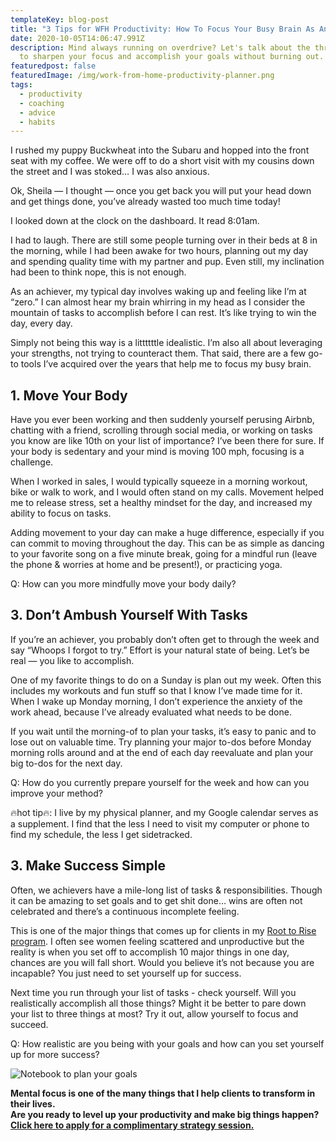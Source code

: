```yaml
---
templateKey: blog-post
title: "3 Tips for WFH Productivity: How To Focus Your Busy Brain As An Achiever "
date: 2020-10-05T14:06:47.991Z
description: Mind always running on overdrive? Let's talk about the three ways
  to sharpen your focus and accomplish your goals without burning out.
featuredpost: false
featuredImage: /img/work-from-home-productivity-planner.png
tags:
  - productivity
  - coaching
  - advice
  - habits
---
```

I rushed my puppy Buckwheat into the Subaru and hopped into the front seat with my coffee. We were off to do a short visit with my cousins down the street and I was stoked… I was also anxious.

Ok, Sheila — I thought — once you get back you will put your head down and get things done, you’ve already wasted too much time today!

I looked down at the clock on the dashboard. It read 8:01am.

I had to laugh. There are still some people turning over in their beds at 8 in the morning, while I had been awake for two hours, planning out my day and spending quality time with my partner and pup. Even still, my inclination had been to think nope, this is not enough.

As an achiever, my typical day involves waking up and feeling like I’m at “zero.” I can almost hear my brain whirring in my head as I consider the mountain of tasks to accomplish before I can rest. It’s like trying to win the day, every day.

Simply not being this way is a littttttle idealistic. I’m also all about leveraging your strengths, not trying to counteract them. That said, there are a few go-to tools I’ve acquired over the years that help me to focus my busy brain.

## 1. Move Your Body

Have you ever been working and then suddenly yourself perusing Airbnb, chatting with a friend, scrolling through social media, or working on tasks you know are like 10th on your list of importance? I’ve been there for sure. If your body is sedentary and your mind is moving 100 mph, focusing is a challenge.

When I worked in sales, I would typically squeeze in a morning workout, bike or walk to work, and I would often stand on my calls. Movement helped me to release stress, set a healthy mindset for the day, and increased my ability to focus on tasks.

Adding movement to your day can make a huge difference, especially if you can commit to moving throughout the day. This can be as simple as dancing to your favorite song on a five minute break, going for a mindful run (leave the phone & worries at home and be present!), or practicing yoga.

Q: How can you more mindfully move your body daily?

## 3. Don’t Ambush Yourself With Tasks

If you’re an achiever, you probably don’t often get to through the week and say “Whoops I forgot to try.” Effort is your natural state of being. Let’s be real — you like to accomplish.

One of my favorite things to do on a Sunday is plan out my week. Often this includes my workouts and fun stuff so that I know I’ve made time for it. When I wake up Monday morning, I don’t experience the anxiety of the work ahead, because I’ve already evaluated what needs to be done.

If you wait until the morning-of to plan your tasks, it’s easy to panic and to lose out on valuable time. Try planning your major to-dos before Monday morning rolls around and at the end of each day reevaluate and plan your big to-dos for the next day.

Q: How do you currently prepare yourself for the week and how can you improve your method?

🔥hot tip🔥: I live by my physical planner, and my Google calendar serves as a supplement. I find that the less I need to visit my computer or phone to find my schedule, the less I get sidetracked.

## 3. Make Success Simple

Often, we achievers have a mile-long list of tasks & responsibilities. Though it can be amazing to set goals and to get shit done… wins are often not celebrated and there’s a continuous incomplete feeling.

This is one of the major things that comes up for clients in my [Root to Rise program](https://www.sheilaanne.com/root-to-rise/). I often see women feeling scattered and unproductive but the reality is when you set off to accomplish 10 major things in one day, chances are you will fall short. Would you believe it’s not because you are incapable? You just need to set yourself up for success.

Next time you run through your list of tasks - check yourself. Will you realistically accomplish all those things? Might it be better to pare down your list to three things at most? Try it out, allow yourself to focus and succeed.

Q: How realistic are you being with your goals and how can you set yourself up for more success?

![Notebook to plan your goals](/img/work-from-home-productivity-planner.png "Tips for productivity")

**Mental focus is one of the many things that I help clients to transform in their lives.** \
**Are you ready to level up your productivity and make big things happen?** \
**[Click here to apply for a complimentary strategy session.](https://www.sheilaanne.com/book/exploration/)**